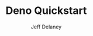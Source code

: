 ---
title: Deno Quickstart
lastmod: 2020-05-20T04:58:32-07:00
publishdate: 2020-05-20T04:58:32-07:00
author: Jeff Delaney
draft: false
description: A new TypeScript-first JavaScript runtime
tags: 
    - node
    - deno
    - typescript

weight: 41
emoji: 🦕
free: true
featured_img: courses/javascript/img/deno-featured.png
youtube: F0G9lZ7gecE
---